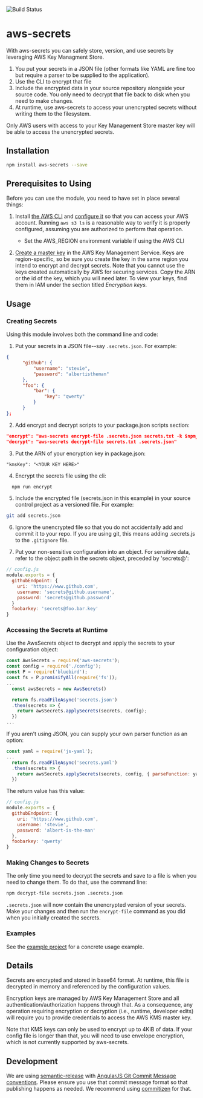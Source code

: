 ![Build Status](https://travis-ci.org/Cimpress-MCP/aws-secrets.svg?branch=master)

# aws-secrets

With aws-secrets you can safely store, version, and use secrets by leveraging AWS Key Managment Store.

1. You put your secrets in a JSON file (other formats like YAML are fine too but require a parser to be supplied to the application).
1. Use the CLI to encrypt that file
1. Include the encrypted data in your source repository alongside your source code. You only need to decrypt that file back to disk when you need to make changes.
1. At runtime, use aws-secrets to access your unencrypted secrets without writing them to the filesystem.

Only AWS users with access to your Key Management Store master key will be able to access the unencrypted secrets.

## Installation
```Bash
npm install aws-secrets --save
```

## Prerequisites to Using
Before you can use the module, you need to have set in place several things:
1. Install [the AWS CLI](http://docs.aws.amazon.com/cli/latest/userguide/installing.html) and [configure it](http://docs.aws.amazon.com/cli/latest/userguide/cli-chap-getting-started.html) so that you can access your AWS account. Running `aws s3 ls` is a reasonable way to verify it is properly configured, assuming you are authorized to perform that operation.

    * Set the AWS\_REGION environment variable if using the AWS CLI

2. [Create a master key](http://docs.aws.amazon.com/kms/latest/developerguide/create-keys.html) in the AWS Key Management Service. Keys are region-specific, so be sure you create the key in the same region you intend to encrypt and decrypt secrets. Note that you cannot use the keys created automatically by AWS for securing services. Copy the ARN or the id of the key, which you will need later. To view your keys, find them in IAM under the section titled *Encryption keys.*

## Usage

### Creating Secrets
Using this module involves both the command line and code:
1. Put your secrets in a JSON file--say `.secrets.json`. For example:
```JSON
{
      "github": {
          "username": "stevie",
          "password": "albertistheman"
      },
      "foo": {
          "bar": {
              "key": "qwerty"
          }
      }
};
```
2. Add encrypt and decrypt scripts to your package.json scripts section:
```JSON
"encrypt": "aws-secrets encrypt-file .secrets.json secrets.txt -k $npm_package_kmsKey && rm .secrets.json",
"decrypt": "aws-secrets decrypt-file secrets.txt .secrets.json"
```
3. Put the ARN of your encryption key in package.json:
```
"kmsKey": "<YOUR KEY HERE>"
```
4. Encrypt the secrets file using the cli:

  ```Bash
    npm run encrypt
  ```

5. Include the encrypted file (secrets.json in this example) in your source control project as a versioned file. For example:

  ```Bash
  git add secrets.json
  ```

6. Ignore the unencrypted file so that you do not accidentally add and commit it to your repo. If you are using git, this means adding .secrets.js to the `.gitignore` file.

7. Put your non-sensitive configuration into an object. For sensitive data, refer to the object path in the secrets object, preceded by 'secrets@':

  ```Javascript
  // config.js
  module.exports = {
    githubEndpoint: {
      uri: 'https://www.github.com',
      username: 'secrets@github.username',
      password: 'secrets@github.password'
    }
    foobarkey: 'secrets@foo.bar.key'
  }
  ```

### Accessing the Secrets at Runtime

Use the AwsSecrets object to decrypt and apply the secrets to your configuration object:
```Javascript
const AwsSecrets = require('aws-secrets');
const config = require('./config');
const P = require('bluebird');
const fs = P.promisifyAll(require('fs'));
...
  const awsSecrets = new AwsSecrets()

  return fs.readFileAsync('secrets.json')
  .then(secrets => {
    return awsSecrets.applySecrets(secrets, config);
  })
...
```

If you aren't using JSON, you can supply your own parser function as an option:
```Javascript
const yaml = require('js-yaml');
...
  return fs.readFileAsync('secrets.yaml')
  .then(secrets => {
    return awsSecrets.applySecrets(secrets, config, { parseFunction: yaml.safeLoad });
  })
```

  The return value has this value:

  ```Javascript
  // config.js
  module.exports = {
    githubEndpoint: {
      uri: 'https://www.github.com',
      username: 'stevie',
      password: 'albert-is-the-man'
    },
    foobarkey: 'qwerty'
  }
  ```

### Making Changes to Secrets
The only time you need to decrypt the secrets and save to a file is when you need to change them. To do that, use the command line:

```Bash
npm decrypt-file secrets.json .secrets.json
```

`.secrets.json` will now contain the unencrypted version of your secrets. Make your changes and then run the `encrypt-file` command as you did when you initially created the secrets.

### Examples
See the [example project](./examples/password/) for a concrete usage example.

##  Details
Secrets are encrypted and stored in base64 format. At runtime, this file is decrypted in memory and referenced by the configuration values.

Encryption keys are managed by AWS Key Management Store and all authentication/authorization happens through that. As a consequence, any operation requiring encryption or decryption (i.e., runtime, developer edits) will require you to provide credentials to access the AWS KMS master key.

Note that KMS keys can only be used to encrypt up to 4KiB of data. If your config file is longer than that, you will need to use envelope encryption, which is not currently supported by aws-secrets.

## Development
We are using [semantic-release](https://github.com/semantic-release/semantic-release) with [AngularJS Git Commit Message conventions](https://docs.google.com/document/d/1QrDFcIiPjSLDn3EL15IJygNPiHORgU1_OOAqWjiDU5Y/edit). Please ensure you use that commit message format so that publishing happens as needed. We recommend using [commitizen](https://github.com/commitizen/cz-cli) for that.
